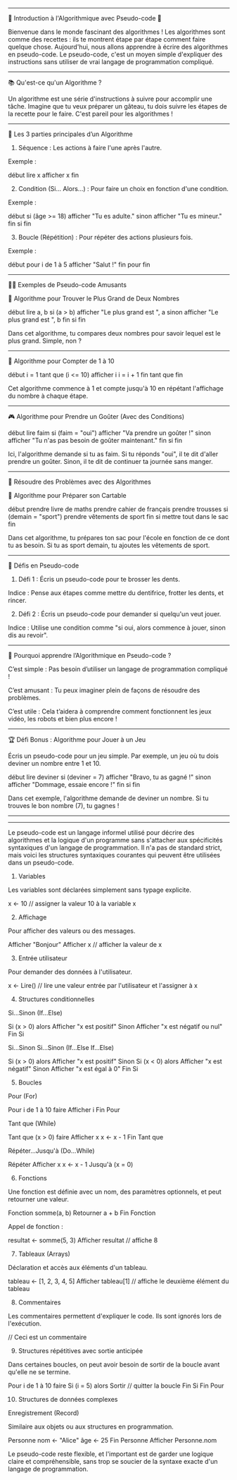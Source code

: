 
---

🌟 Introduction à l'Algorithmique  avec Pseudo-code 🌟

Bienvenue dans le monde fascinant des algorithmes ! Les algorithmes sont comme des recettes : ils te montrent étape par étape comment faire quelque chose. Aujourd'hui, nous allons apprendre à écrire des algorithmes en pseudo-code. Le pseudo-code, c'est un moyen simple d'expliquer des instructions sans utiliser de vrai langage de programmation compliqué.


---

📚 Qu'est-ce qu'un Algorithme ?

Un algorithme est une série d'instructions à suivre pour accomplir une tâche. Imagine que tu veux préparer un gâteau, tu dois suivre les étapes de la recette pour le faire. C'est pareil pour les algorithmes !


---

🔄 Les 3 parties principales d’un Algorithme

1. Séquence : Les actions à faire l'une après l'autre.

Exemple :

début
  lire x
  afficher x
fin


2. Condition (Si... Alors...) : Pour faire un choix en fonction d'une condition.

Exemple :

début
  si (âge >= 18)
    afficher "Tu es adulte."
  sinon
    afficher "Tu es mineur."
  fin si
fin


3. Boucle (Répétition) : Pour répéter des actions plusieurs fois.

Exemple :

début
  pour i de 1 à 5
    afficher "Salut !"
  fin pour
fin



---

🕵️‍♂️ Exemples de Pseudo-code Amusants

🧮 Algorithme pour Trouver le Plus Grand de Deux Nombres

début
  lire a, b
  si (a > b)
    afficher "Le plus grand est ", a
  sinon
    afficher "Le plus grand est ", b
  fin si
fin

Dans cet algorithme, tu compares deux nombres pour savoir lequel est le plus grand. Simple, non ?


---

🔢 Algorithme pour Compter de 1 à 10

début
  i = 1
  tant que (i <= 10)
    afficher i
    i = i + 1
  fin tant que
fin

Cet algorithme commence à 1 et compte jusqu'à 10 en répétant l'affichage du nombre à chaque étape.


---

🎮 Algorithme pour Prendre un Goûter (Avec des Conditions)

début
  lire faim
  si (faim = "oui")
    afficher "Va prendre un goûter !"
  sinon
    afficher "Tu n'as pas besoin de goûter maintenant."
  fin si
fin

Ici, l'algorithme demande si tu as faim. Si tu réponds "oui", il te dit d'aller prendre un goûter. Sinon, il te dit de continuer ta journée sans manger.


---

🎯 Résoudre des Problèmes avec des Algorithmes

🎒 Algorithme pour Préparer son Cartable

début
  prendre livre de maths
  prendre cahier de français
  prendre trousses
  si (demain = "sport")
    prendre vêtements de sport
  fin si
  mettre tout dans le sac
fin

Dans cet algorithme, tu prépares ton sac pour l'école en fonction de ce dont tu as besoin. Si tu as sport demain, tu ajoutes les vêtements de sport.


---

🧩 Défis en Pseudo-code

1. Défi 1 : Écris un pseudo-code pour te brosser les dents.

Indice : Pense aux étapes comme mettre du dentifrice, frotter les dents, et rincer.



2. Défi 2 : Écris un pseudo-code pour demander si quelqu'un veut jouer.

Indice : Utilise une condition comme "si oui, alors commence à jouer, sinon dis au revoir".





---

🚀 Pourquoi apprendre l’Algorithmique en Pseudo-code ?

C’est simple : Pas besoin d’utiliser un langage de programmation compliqué !

C’est amusant : Tu peux imaginer plein de façons de résoudre des problèmes.

C’est utile : Cela t’aidera à comprendre comment fonctionnent les jeux vidéo, les robots et bien plus encore !



---

🏆 Défi Bonus : Algorithme pour Jouer à un Jeu

Écris un pseudo-code pour un jeu simple. Par exemple, un jeu où tu dois deviner un nombre entre 1 et 10.

début
  lire deviner
  si (deviner = 7)
    afficher "Bravo, tu as gagné !"
  sinon
    afficher "Dommage, essaie encore !"
  fin si
fin

Dans cet exemple, l'algorithme demande de deviner un nombre. Si tu trouves le bon nombre (7), tu gagnes !


---
---

Le pseudo-code est un langage informel utilisé pour décrire des algorithmes et la logique d'un programme sans s'attacher aux spécificités syntaxiques d'un langage de programmation. Il n'a pas de standard strict, mais voici les structures syntaxiques courantes qui peuvent être utilisées dans un pseudo-code.

1. Variables

Les variables sont déclarées simplement sans typage explicite.

x ← 10  // assigner la valeur 10 à la variable x

2. Affichage

Pour afficher des valeurs ou des messages.

Afficher "Bonjour"
Afficher x  // afficher la valeur de x

3. Entrée utilisateur

Pour demander des données à l'utilisateur.

x ← Lire()  // lire une valeur entrée par l'utilisateur et l'assigner à x

4. Structures conditionnelles

Si...Sinon (If...Else)

Si (x > 0) alors
    Afficher "x est positif"
Sinon
    Afficher "x est négatif ou nul"
Fin Si

Si...Sinon Si...Sinon (If...Else If...Else)

Si (x > 0) alors
    Afficher "x est positif"
Sinon Si (x < 0) alors
    Afficher "x est négatif"
Sinon
    Afficher "x est égal à 0"
Fin Si

5. Boucles

Pour (For)

Pour i de 1 à 10 faire
    Afficher i
Fin Pour

Tant que (While)

Tant que (x > 0) faire
    Afficher x
    x ← x - 1
Fin Tant que

Répéter...Jusqu'à (Do...While)

Répéter
    Afficher x
    x ← x - 1
Jusqu'à (x = 0)

6. Fonctions

Une fonction est définie avec un nom, des paramètres optionnels, et peut retourner une valeur.

Fonction somme(a, b)
    Retourner a + b
Fin Fonction

Appel de fonction :

resultat ← somme(5, 3)
Afficher resultat  // affiche 8

7. Tableaux (Arrays)

Déclaration et accès aux éléments d'un tableau.

tableau ← [1, 2, 3, 4, 5]
Afficher tableau[1]  // affiche le deuxième élément du tableau

8. Commentaires

Les commentaires permettent d'expliquer le code. Ils sont ignorés lors de l'exécution.

// Ceci est un commentaire

9. Structures répétitives avec sortie anticipée

Dans certaines boucles, on peut avoir besoin de sortir de la boucle avant qu'elle ne se termine.

Pour i de 1 à 10 faire
    Si (i = 5) alors
        Sortir  // quitter la boucle
    Fin Si
Fin Pour

10. Structures de données complexes

Enregistrement (Record)

Similaire aux objets ou aux structures en programmation.

Personne
    nom ← "Alice"
    âge ← 25
Fin Personne
Afficher Personne.nom

Le pseudo-code reste flexible, et l'important est de garder une logique claire et compréhensible, sans trop se soucier de la syntaxe exacte d'un langage de programmation.



